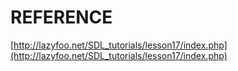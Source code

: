# REFERENCE

[http://lazyfoo.net/SDL_tutorials/lesson17/index.php](http://lazyfoo.net/SDL_tutorials/lesson17/index.php)
